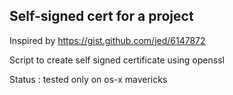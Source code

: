 ## Self-signed cert for a project
Inspired by https://gist.github.com/jed/6147872

Script to create self signed certificate using openssl

Status : tested only on os-x mavericks
